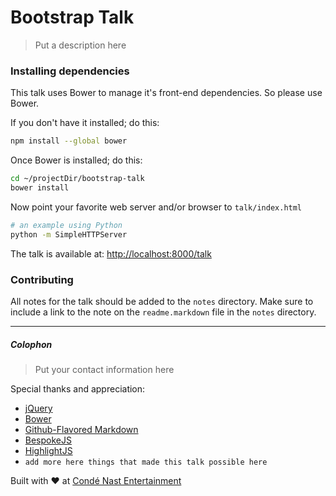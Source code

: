 Bootstrap Talk
===

> Put a description here

### Installing dependencies

This talk uses Bower to manage it's front-end dependencies. So please use Bower.

If you don't have it installed; do this:
```bash
npm install --global bower
```

Once Bower is installed; do this:
```bash
cd ~/projectDir/bootstrap-talk
bower install
```

Now point your favorite web server and/or browser to `talk/index.html`
```bash
# an example using Python
python -m SimpleHTTPServer
```

The talk is available at: [http://localhost:8000/talk](http://localhost:8000/talk)

### Contributing

All notes for the talk should be added to the `notes` directory. Make sure to
include a link to the note on the `readme.markdown` file in the `notes` directory.

---
##### Colophon

> Put your contact information here

Special thanks and appreciation:

* [jQuery](http://jquery.com)
* [Bower](http://bower.io)
* [Github-Flavored Markdown](https://help.github.com/articles/github-flavored-markdown)
* [BespokeJS](http://markdalgleish.com/projects/bespoke.js/)
* [HighlightJS](https://highlightjs.org/)
* `add more here things that made this talk possible here`

Built with ♥︎ at [Condé Nast Entertainment](http://www.condenast.com/brands/conde-nast-entertainment)
